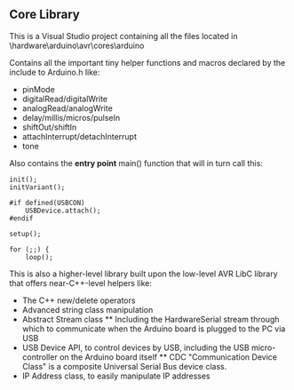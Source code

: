 ## Core Library

This is a Visual Studio project containing all the files located in <ARDUINO INSTALL DIRECTORY>\hardware\arduino\avr\cores\arduino

Contains all the important tiny helper functions and macros declared by the include to Arduino.h like:

* pinMode
* digitalRead/digitalWrite
* analogRead/analogWrite
* delay/millis/micros/pulseIn
* shiftOut/shiftIn
* attachInterrupt/detachInterrupt
* tone


Also contains the **entry point** main() function that will in turn call this:

	init();
	initVariant();

	#if defined(USBCON)
		USBDevice.attach();
	#endif
	
	setup();
    
	for (;;) {
		loop();


This is also a higher-level library built upon the low-level AVR LibC library that offers near-C++-level helpers like:

* The C++ new/delete operators
* Advanced string class manipulation
* Abstract Stream class
** Including the HardwareSerial stream through which to communicate when the Arduino board is plugged to the PC via USB
* USB Device API, to control devices by USB, including the USB micro-controller on the Arduino board itself
** CDC "Communication Device Class" is a composite Universal Serial Bus device class.
* IP Address class, to easily manipulate IP addresses
